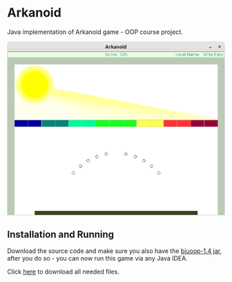 # Arkanoid

Java implementation of Arkanoid game - OOP course project.

![](https://github.com/bartawil/Arkanoid/blob/master/Arkanoid.png)

## Installation and Running
Download the source code and make sure you also have the [biuoop-1.4 jar](https://github.com/bartawil/Arkanoid/raw/master/biuoop-1.4.jar), after you do so - you can now run this game via any Java IDEA.

Click [here](https://github.com/bartawil/Arkanoid/archive/master.zip) to download all needed files.
